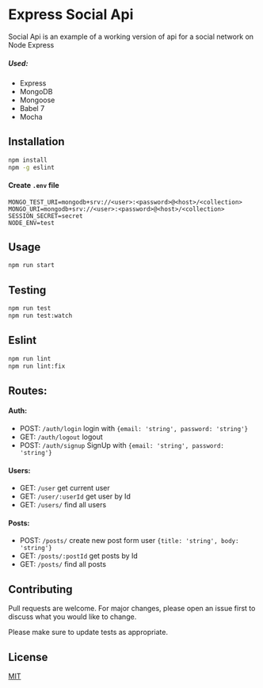 # Express Social Api

Social Api is an example of a working version of api for a social network on Node Express

##### Used:
- Express
- MongoDB
- Mongoose
- Babel 7
- Mocha

## Installation

```bash
npm install
npm -g eslint
```

#### Create ```.env``` file
```.env
MONGO_TEST_URI=mongodb+srv://<user>:<password>@<host>/<collection>
MONGO_URI=mongodb+srv://<user>:<password>@<host>/<collection>
SESSION_SECRET=secret
NODE_ENV=test
```


## Usage

```bash
npm run start
```
## Testing

```bash
npm run test
npm run test:watch
```

## Eslint

```bash
npm run lint
npm run lint:fix
```

## Routes:
#### Auth:
- POST: ```/auth/login``` login with ```{email: 'string', password: 'string'}```
- GET: ```/auth/logout``` logout
- POST: ```/auth/signup``` SignUp with ```{email: 'string', password: 'string'}```
#### Users:
- GET: ```/user``` get current user
- GET: ```/user/:userId``` get user by Id
- GET: ```/users/``` find all users
#### Posts:
- POST: ```/posts/``` create new post form user ```{title: 'string', body: 'string'}```
- GET: ```/posts/:postId``` get posts by Id
- GET: ```/posts/``` find all posts

## Contributing
Pull requests are welcome. For major changes, please open an issue first to discuss what you would like to change.

Please make sure to update tests as appropriate.

## License
[MIT](https://choosealicense.com/licenses/mit/)
